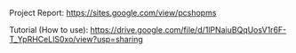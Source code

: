 Project Report:
https://sites.google.com/view/pcshopms

Tutorial (How to use):
https://drive.google.com/file/d/1lPNaiuBQqUosV1r6F-T_YpRHCeLlS0xo/view?usp=sharing
